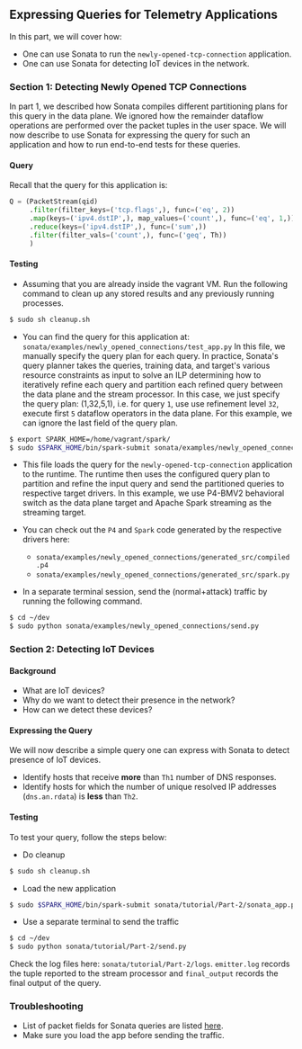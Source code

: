 ## Expressing Queries for Telemetry Applications 

In this part, we will cover how:
* One can use Sonata to run the `newly-opened-tcp-connection` application. 
* One can use Sonata for detecting IoT devices in the network. 

### Section 1: Detecting Newly Opened TCP Connections
In part 1, we described how Sonata compiles different partitioning plans for this
query in the data plane. We ignored how the remainder dataflow operations are 
performed over the packet tuples in the user space. We will now describe to 
use Sonata for expressing the query for such an application and how to run 
end-to-end tests for these queries. 

#### Query
Recall that the query for this application is:
```python
Q = (PacketStream(qid)
     .filter(filter_keys=('tcp.flags',), func=('eq', 2))
     .map(keys=('ipv4.dstIP',), map_values=('count',), func=('eq', 1,))
     .reduce(keys=('ipv4.dstIP',), func=('sum',))
     .filter(filter_vals=('count',), func=('geq', Th))
     )
```

#### Testing
* Assuming that you are already inside the vagrant VM. Run the following command 
to clean up any stored results and any previously running processes.
```bash
$ sudo sh cleanup.sh
```

* You can find the query for this application at: 
`sonata/examples/newly_opened_connections/test_app.py`
  In this file, we manually specify the query plan for each query. In practice, 
  Sonata's query planner takes the queries, training data, and target's various resource 
  constraints as input to solve an ILP determining how to iteratively refine each query
  and partition each refined query between the data plane and the stream processor.
  In this case, we just specify the query plan: (1,32,5,1), i.e. for query `1`, use 
  use refinement level `32`, execute first `5` dataflow operators in the data plane. 
  For this example, we can ignore the last field of the query plan. 

```bash
$ export SPARK_HOME=/home/vagrant/spark/
$ sudo $SPARK_HOME/bin/spark-submit sonata/examples/newly_opened_connections/sonata_app.py
```

* This file loads the query for the `newly-opened-tcp-connection` application to the
runtime. The runtime then uses the configured query plan to partition and refine the 
input query and send the partitioned queries to respective target drivers. In this 
example, we use P4-BMV2 behavioral switch as the data plane target and Apache Spark 
streaming as the streaming target. 

* You can check out the `P4` and `Spark` code generated by the respective drivers here:
    * `sonata/examples/newly_opened_connections/generated_src/compiled.p4`
    * `sonata/examples/newly_opened_connections/generated_src/spark.py`

* In a separate terminal session, send the (normal+attack) traffic by running 
the following command.
```bash
$ cd ~/dev	
$ sudo python sonata/examples/newly_opened_connections/send.py
```

### Section 2: Detecting IoT Devices

#### Background
* What are IoT devices?
* Why do we want to detect their presence in the network?
* How can we detect these devices?

#### Expressing the Query
We will now describe a simple query one can express with Sonata to detect presence of
IoT devices. 
* Identify hosts that receive **more** than `Th1` number of DNS responses.
* Identify hosts for which the number of unique resolved IP addresses (`dns.an.rdata`)
 is **less** than `Th2`.

#### Testing
To test your query, follow the steps below:
* Do cleanup
```bash
$ sudo sh cleanup.sh
```

* Load the new application
```bash
$ sudo $SPARK_HOME/bin/spark-submit sonata/tutorial/Part-2/sonata_app.py
```

* Use a separate terminal to send the traffic
```bash
$ cd ~/dev	
$ sudo python sonata/tutorial/Part-2/send.py
```
 
Check the log files here: `sonata/tutorial/Part-2/logs`. `emitter.log` records the 
tuple reported to the stream processor and `final_output` records the final output 
of the query.

### Troubleshooting
* List of packet fields for Sonata queries are listed [here](https://github.com/Sonata-Princeton/SONATA-DEV/blob/ma´ster/sonata/fields_mapping.json).
* Make sure you load the app before sending the traffic.
